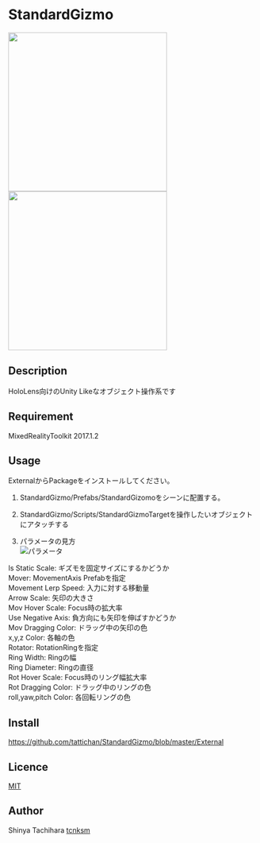 StandardGizmo
====

<img src="https://user-images.githubusercontent.com/12431632/33120625-027c2984-cfb6-11e7-8845-2dc0ceba467c.png" width="320px">
<img src="https://user-images.githubusercontent.com/12431632/33120648-1846cd8c-cfb6-11e7-9108-8cd18f38ec0a.png" width="320px">

## Description
HoloLens向けのUnity Likeなオブジェクト操作系です

## Requirement
MixedRealityToolkit 2017.1.2

## Usage
ExternalからPackageをインストールしてください。

1. StandardGizmo/Prefabs/StandardGizomoをシーンに配置する。  

2. StandardGizmo/Scripts/StandardGizmoTargetを操作したいオブジェクトにアタッチする  

3. パラメータの見方  
![パラメータ](https://user-images.githubusercontent.com/12431632/33119067-2e6d4f1e-cfb1-11e7-8b37-60fdb2aa548c.png)  

Is Static Scale: ギズモを固定サイズにするかどうか  
Mover: MovementAxis Prefabを指定  
Movement Lerp Speed: 入力に対する移動量  
Arrow Scale: 矢印の大きさ  
Mov Hover Scale: Focus時の拡大率  
Use Negative Axis: 負方向にも矢印を伸ばすかどうか  
Mov Dragging Color: ドラッグ中の矢印の色  
x,y,z Color: 各軸の色  
Rotator: RotationRingを指定  
Ring Width: Ringの幅  
Ring Diameter: Ringの直径  
Rot Hover Scale: Focus時のリング幅拡大率  
Rot Dragging Color: ドラッグ中のリングの色  
roll,yaw,pitch Color: 各回転リングの色  

## Install
https://github.com/tattichan/StandardGizmo/blob/master/External

## Licence
[MIT](https://github.com/tcnksm/tool/blob/master/LICENCE)

## Author
Shinya Tachihara
[tcnksm](https://github.com/tcnksm)
